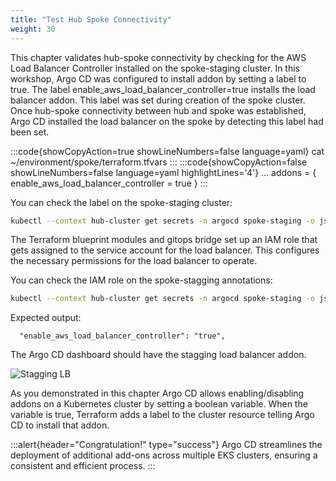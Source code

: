 ```yaml
---
title: "Test Hub Spoke Connectivity"
weight: 30
---
```


This chapter validates hub-spoke connectivity by checking for the AWS Load Balancer Controller installed on the spoke-staging cluster. In this workshop, Argo CD was configured to install addon by setting a label to true. The label enable_aws_load_balancer_controller=true installs the load balancer addon. This label was set during creation of the spoke cluster. Once hub-spoke connectivity between hub and spoke was established, Argo CD installed the load balancer on the spoke by detecting this label had been set.

:::code{showCopyAction=true showLineNumbers=false language=yaml}
cat ~/environment/spoke/terraform.tfvars
:::
:::code{showCopyAction=false showLineNumbers=false language=yaml highlightLines='4'}
...
addons = {
enable_aws_load_balancer_controller = true
}
:::

You can check the label on the spoke-staging cluster:

```bash
kubectl --context hub-cluster get secrets -n argocd spoke-staging -o json | jq ".metadata.labels" | grep load_balancer
```

The Terraform blueprint modules and gitops bridge set up an IAM role that gets assigned to the service account for the load balancer. This configures the necessary permissions for the load balancer to operate.

You can check the IAM role on the spoke-stagging annotations:

```bash
kubectl --context hub-cluster get secrets -n argocd spoke-staging -o json | jq ".metadata.annotations"  | grep load_balancer
```

Expected output:

```
  "enable_aws_load_balancer_controller": "true",
```

The Argo CD dashboard should have the stagging load balancer addon.

![Stagging LB](/static/images/spoke-lb.png)

As you demonstrated in this chapter Argo CD allows enabling/disabling addons on a Kubernetes cluster by setting a boolean variable. When the variable is true, Terraform adds a label to the cluster resource telling Argo CD to install that addon.

:::alert{header="Congratulation!" type="success"}
Argo CD streamlines the deployment of additional add-ons across multiple EKS clusters, ensuring a consistent and efficient process.
:::
